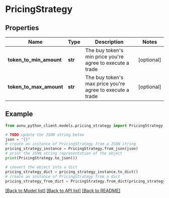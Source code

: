 # PricingStrategy


## Properties

Name | Type | Description | Notes
------------ | ------------- | ------------- | -------------
**token_to_min_amount** | **str** | The buy token&#39;s min price you&#39;re agree to execute a trade | [optional] 
**token_to_max_amount** | **str** | The buy token&#39;s max price you&#39;re agree to execute a trade | [optional] 

## Example

```python
from avnu_python_client.models.pricing_strategy import PricingStrategy

# TODO update the JSON string below
json = "{}"
# create an instance of PricingStrategy from a JSON string
pricing_strategy_instance = PricingStrategy.from_json(json)
# print the JSON string representation of the object
print(PricingStrategy.to_json())

# convert the object into a dict
pricing_strategy_dict = pricing_strategy_instance.to_dict()
# create an instance of PricingStrategy from a dict
pricing_strategy_from_dict = PricingStrategy.from_dict(pricing_strategy_dict)
```
[[Back to Model list]](../README.md#documentation-for-models) [[Back to API list]](../README.md#documentation-for-api-endpoints) [[Back to README]](../README.md)


